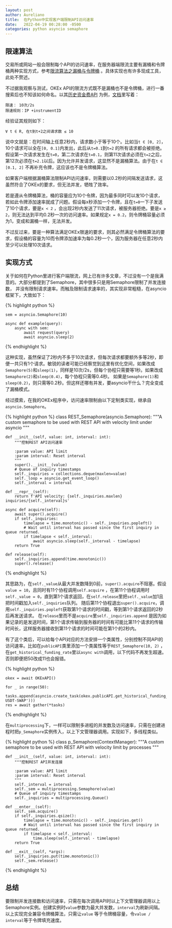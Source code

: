 ```yaml
---
layout: post
author: Aureliano
title:  在Python中实现客户端限制API访问速率
date:   2022-04-19 00:28:00 -0500
categories: python asyncio semaphore
---
```


## 限速算法

交易所或网站一般会限制每个API的访问速率，在服务器端限流主要有漏桶和令牌桶两种实现方式，参考[限流算法之漏桶与令牌桶](http://ponder.work/2021/05/30/leaky-bucket-and-token-bucket/)
。具体实现也有许多现成工具，此处不赘述。

不过据我观察与测试，OKEx
API的限流方式既不是漏桶也不是令牌桶，进行一番搜索后也不知该如何命名。以其[历史资金费API](https://www.okx.com/api/v5/public/funding-rate-history?instId=BTC-USDT-SWAP)
为例，[文档](https://www.okx.com/docs-v5/zh/#rest-api-public-data-get-funding-rate-history)里写着：

```
限速： 10次/2s
限速规则：IP +instrumentID
```

经验证其规则如下：

```
∀ t ∈ R, 在t到t+2之间请求数 ≤ 10
```

说中文就是：在时间轴上任意2秒内，请求数小于等于10个。比如当`t ∈ [0, 2]`，10个请求可以全在`[0, 0.1]`内发出，此后从`t=0.1`到`t=2`
的所有请求都会被拒绝。假设第一次请求发生在`t=0`，第二次请求在`t=0.1`，则第11次请求必须在`t=2`之后，第12次必须在`t=2.1`以后。因为允许并发请求，这显然不是漏桶算法。由于在`t ∈ [0.1, 2]`
不再补充令牌，这应该也不是令牌桶算法。

如果客户端根据漏桶算法限制API访问速率，则需要以0.2秒的间隔发送请求，这虽然符合了OKEx的要求，但无法并发，牺牲了效率。

若是遵从令牌桶算法，桶的容量应为10个令牌，因为最多同时可以发10个请求，若如此令牌添加速率就成了问题。假设每x秒添加一个令牌，且在`t=0`一下子发送了10个请求，要是`x < 2`
，会出现2秒内发送了11次请求，被服务器拒绝。要是`x ≥ 2`，则无法达到平均0.2秒一次的访问速率。如果规定`x = 0.2`，则令牌桶容量必须为1，变成和漏桶一样，无法并发。

不过反过来，要是一种算法满足OKEx限速的要求，则其必然满足令牌桶算法的要求，假设桶的容量为10而令牌添加速率为每0.2秒一个，因为服务器在任意2秒内至少可以处理10次请求。

## 实现方式

关于如何在Python里进行客户端限流，网上已有许多文章，不过没有一个是我满意的。大部分都提到了Semaphore，其中很多只是用Semaphore限制了并发连接数，
并没有限制请求速率。而触及限制请求速率的，其实现非常粗糙，在asyncio框架下，大致如下：

{% highlight python %}

    sem = asyncio.Semaphore(10)

    async def example(query):
        async with sem:
            await request(query)
            await asyncio.sleep(2)

{% endhighlight %}

这种实现，虽然保证了2秒内不多于10次请求，但每次请求都要额外多等2秒，即便一共只有1个请求。敏锐的读者可能已经察觉到这里有优化空间，如果改成
`Semaphore(5)`和`sleep(1)`，同样是10次/2s，但每个协程只需要等1秒。如果改成`Semaphore(2)`和`sleep(0.4)`，每个协程只需等0.4秒。
如果是`Semaphore(1)`和`sleep(0.2)`，则只需等0.2秒。但这样还哪有并发，要asyncio干什么？完全变成了漏桶模式。

经过摸索，在我的OKEx程序中，访问速率限制由以下定制类实现，继承自`asyncio.Semaphore`。

{% highlight python %}
class REST_Semaphore(asyncio.Semaphore):
"""A custom semaphore to be used with REST API with velocity limit under asyncio
"""

    def __init__(self, value: int, interval: int):
        """控制REST API访问速率

        :param value: API limit
        :param interval: Reset interval
        """
        super().__init__(value)
        # Queue of inquiry timestamps
        self._inquiries = collections.deque(maxlen=value)
        self._loop = asyncio.get_event_loop()
        self._interval = interval

    def __repr__(self):
        return f'API velocity: {self._inquiries.maxlen} inquiries/{self._interval}s'

    async def acquire(self):
        await super().acquire()
        if self._inquiries:
            timelapse = time.monotonic() - self._inquiries.popleft()
            # Wait until interval has passed since the first inquiry in queue returned.
            if timelapse < self._interval:
                await asyncio.sleep(self._interval - timelapse)
        return True

    def release(self):
        self._inquiries.append(time.monotonic())
        super().release()

{% endhighlight %}

其思路为，在`self._value`从最大并发数降到0前，`super().acquire`不阻塞。假设`value = 10`，且同时有11个协程调用`self.acquire`
，在第11个协程调用时`self._value = 0`，直到第1个请求返回，在`self.release`里把`self._value`加1且把时间戳加入`self._inquiries`队列。
随后第11个协程退出`super().acquire`，调用`self._inquiries.popleft`获取第1个请求的时间戳，等到第1个请求返回的2秒后再发送请求。
在`release`里而不是`acquire`里`self._inquiries.append`
是因为如果记录的是发送时间，第1个请求传输到服务器的时间有可能比第11个请求的传输时间长，这样服务器接收到第11个请求的时间可能在第1个的2秒内。

有了这个类后，可以给每个API对应的方法安排一个类属性，分别控制不同API的访问速率。比如在`publicAPI`类里添加一个类属性等于`REST_Semaphore(10, 2)`
，在`get_historical_funding_rate`里以`async with`调用，以下代码不再发生超速。否则即便把50改成11也会报错。

{% highlight python %}

    okex = await OKExAPI()

    for _ in range(50):
        tasks.append(asyncio.create_task(okex.publicAPI.get_historical_funding_rate('BTC-USDT-SWAP')))
    res = await gather(*tasks)

{% endhighlight %}

在`multiprocessing`下，一样可以限制多进程的并发数及访问速率，只需在创建进程时把`p_Semaphore`实例传入，以上下文管理器调用。实现如下，多线程类似。

{% highlight python %}
class p_Semaphore(ContextManager):
"""A custom semaphore to be used with REST API with velocity limit by processes
"""

    def __init__(self, value: int, interval: int):
        """控制REST API并发连接

        :param value: API limit
        :param interval: Reset interval
        """
        self._interval = interval
        self._sem = multiprocessing.Semaphore(value)
        # Queue of inquiry timestamps
        self._inquiries = multiprocessing.Queue()

    def __enter__(self):
        self._sem.acquire()
        if self._inquiries.qsize():
            timelapse = time.monotonic() - self._inquiries.get()
            # Wait until interval has passed since the first inquiry in queue returned.
            if timelapse < self._interval:
                time.sleep(self._interval - timelapse)
        return True

    def __exit__(self, *args):
        self._inquiries.put(time.monotonic())
        self._sem.release()

{% endhighlight %}

## 总结

要限制并发连接数和访问速率，只需在每次调用API时以上下文管理器调用以上Semaphore实例。创建实例时`value`参数为最大并发数，`interval`为刷新间隔。以上实现完全兼容令牌桶算法，只需让`value`
等于令牌桶容量，令`value / interval`等于令牌填充速度。